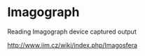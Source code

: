 Imagograph
==========

Reading Imagograph device captured output

http://www.iim.cz/wiki/index.php/Imagosfera
